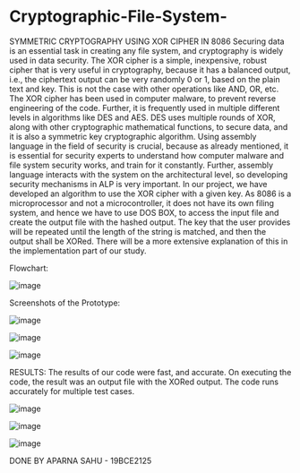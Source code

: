 # Cryptographic-File-System-
SYMMETRIC CRYPTOGRAPHY USING XOR CIPHER IN 8086
Securing data is an essential task in creating any file system, and cryptography is
widely used in data security. The XOR cipher is a simple, inexpensive, robust
cipher that is very useful in cryptography, because it has a balanced output, i.e., the
ciphertext output can be very randomly 0 or 1, based on the plain text and key.
This is not the case with other operations like AND, OR, etc. The XOR cipher has
been used in computer malware, to prevent reverse engineering of the code.
Further, it is frequently used in multiple different levels in algorithms like DES
and AES. DES uses multiple rounds of XOR, along with other cryptographic
mathematical functions, to secure data, and it is also a symmetric key
cryptographic algorithm.
Using assembly language in the field of security is crucial, because as already
mentioned, it is essential for security experts to understand how computer malware
and file system security works, and train for it constantly. Further, assembly
language interacts with the system on the architectural level, so developing
security mechanisms in ALP is very important.
In our project, we have developed an algorithm to use the XOR cipher with a
given key. As 8086 is a microprocessor and not a microcontroller, it does not have
its own filing system, and hence we have to use DOS BOX, to access the input file
and create the output file with the hashed output. The key that the user provides
will be repeated until the length of the string is matched, and then the output shall
be XORed. There will be a more extensive explanation of this in the
implementation part of our study.
 
Flowchart:

![image](https://github.com/aparnasahu5/Cryptographic-File-System-/assets/95071662/1bb20f12-e0ab-4bbd-bd62-7f7dfc96454d)

Screenshots of the Prototype:

![image](https://github.com/aparnasahu5/Cryptographic-File-System-/assets/95071662/c454cbdc-43c4-4390-9e5d-9c430db44c48)

![image](https://github.com/aparnasahu5/Cryptographic-File-System-/assets/95071662/02e38e75-fe37-41c1-a3a0-fa35d2ed72a0)

![image](https://github.com/aparnasahu5/Cryptographic-File-System-/assets/95071662/cfe43b9b-85b1-4575-aeeb-8034edc1a11f)

RESULTS:
The results of our code were fast, and accurate. On executing the code, the result
was an output file with the XORed output. The code runs accurately for multiple
test cases.

![image](https://github.com/aparnasahu5/Cryptographic-File-System-/assets/95071662/864762c2-93a0-4d62-ad0f-6092dfaabe77)

![image](https://github.com/aparnasahu5/Cryptographic-File-System-/assets/95071662/50a012d4-d626-46e5-b2a1-5316ececdf54)

![image](https://github.com/aparnasahu5/Cryptographic-File-System-/assets/95071662/a01f813f-2e86-4094-b666-a4190c0437db)

DONE BY
APARNA SAHU - 19BCE2125
